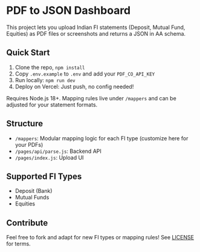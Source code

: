 # PDF to JSON Dashboard

This project lets you upload Indian FI statements (Deposit, Mutual Fund, Equities) as PDF files or screenshots and returns a JSON in AA schema.

## Quick Start

1. Clone the repo, `npm install`
2. Copy `.env.example` to `.env` and add your `PDF_CO_API_KEY`
3. Run locally: `npm run dev`
4. Deploy on Vercel: Just push, no config needed!

Requires Node.js 18+.  Mapping rules live under `/mappers` and can be adjusted for your statement formats.

## Structure

- `/mappers`: Modular mapping logic for each FI type (customize here for your PDFs)
- `/pages/api/parse.js`: Backend API
- `/pages/index.js`: Upload UI

## Supported FI Types

- Deposit (Bank)
- Mutual Funds
- Equities

## Contribute

Feel free to fork and adapt for new FI types or mapping rules!  See [LICENSE](LICENSE) for terms.
